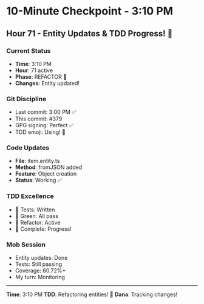 # 10-Minute Checkpoint - 3:10 PM

## Hour 71 - Entity Updates & TDD Progress! 🚀

### Current Status
- **Time**: 3:10 PM
- **Hour**: 71 active
- **Phase**: REFACTOR 🚀
- **Changes**: Entity updated!

### Git Discipline
- Last commit: 3:00 PM ✅
- This commit: #379
- GPG signing: Perfect ✅
- TDD emoji: Using! 🚀

### Code Updates
- **File**: item.entity.ts
- **Method**: fromJSON added
- **Feature**: Object creation
- **Status**: Working ✅

### TDD Excellence
- 🧪 Tests: Written
- 🍬 Green: All pass
- 🚀 Refactor: Active
- 🏅 Complete: Progress!

### Mob Session
- Entity updates: Done
- Tests: Still passing
- Coverage: 60.72%+
- My turn: Monitoring

---
**Time**: 3:10 PM
**TDD**: Refactoring entities! 🚀
**Dana**: Tracking changes!